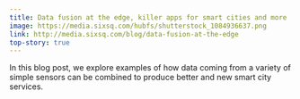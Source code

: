 ```yaml
---
title: Data fusion at the edge, killer apps for smart cities and more
image: https://media.sixsq.com/hubfs/shutterstock_1084936637.png
link: http://media.sixsq.com/blog/data-fusion-at-the-edge
top-story: true
---
```


In this blog post, we explore examples of how data coming from a variety of simple sensors can be combined to produce better and new smart city services.
